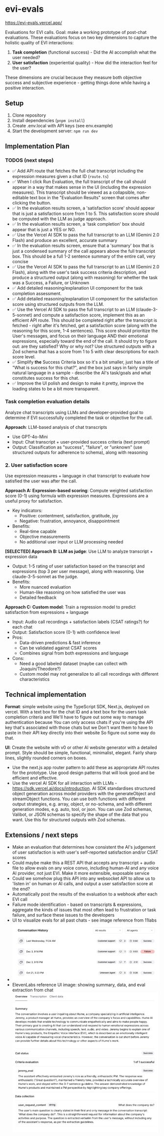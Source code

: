# evi-evals

https://evi-evals.vercel.app/

Evaluations for EVI calls. Goal: make a working prototype of post-chat evaluations. These evaluations focus on two key dimensions to capture the holistic quality of EVI interactions:

1. **Task completion** (functional success) - Did the AI accomplish what the user needed?
2. **User satisfaction** (experiential quality) - How did the interaction feel for the user?

These dimensions are crucial because they measure both objective success and subjective experience - getting things done while having a positive interaction.

## Setup

1. Clone repository
2. Install dependencies (`pnpm install`)
3. Create .env.local with API keys (see env.example)
4. Start the development server: `npm run dev`

## Implementation Plan

### TODOS (next steps)

- ✅ Add API route that fetches the full chat transcript including the expression measures given a chat ID (`route.ts`)
- ✅ When I click Run Evaluation, the full transcript of the call should appear in a way that makes sense in the UI (including the expression measures). This transcript should be viewed as a collapsible, non-editable text box in the "Evaluation Results" screen that comes after clicking the button.
- ✅ In the evaluation results screen, a 'satisfaction score' should appear that is just a satisfaction score from 1 to 5. This satisfaction score should be computed with the LLM as judge approach.
- ✅ In the evaluation results screen, a 'task completion' box should appear that is just a YES or NO.
- ✅ Use the Vercel AI SDK to pass the full transcript to an LLM (Gemini 2.0 Flash) and produce an excellent, accurate summary
- ✅ In the evaluation results screen, ensure that a 'summary' box that is just a condensed summary of the call appears above the full transcript box. This should be a full 1-2 sentence summary of the entire call, very concise
- ✅ Use the Vercel AI SDK to pass the full transcript to an LLM (Gemini 2.0 Flash), along with the user's task success criteria description, and produce a structured output (along with reasoning) for whether the task was a Success, a Failure, or Unknown
- ✅ Add detailed reasoning/explanation UI component for the task completion assessment.
- ✅ Add detailed reasoning/explanation UI component for the satisfaction score using structured outputs from the LLM.
- ✅ Use the Vercel AI SDK to pass the full transcript to an LLM (claude-3-5-sonnet) and compute a satisfaction score, implement this as an efficient API route. This should be completed right after the transcript is fetched - right after it's fetched, get a satisfaction score (along with the reasoning for this score, 1-4 sentences). This score should prioritize the User's messages, and focus on their language AND their emotional expressions, especially toward the end of the call. It should try to figure out: are they satisfied? Why or why not? Use structured outputs with a Zod schema that has a score from 1 to 5 with clear descriptions for each score level.
- ✅ Simplify **the** Success Criteria box so it's a bit smaller, just has a title of "What is success for this chat?", and the box just says in fairly simple natural language in a sample - describe the AI's task/goals and what constitutes success for this chat.
- ✅ Improve the UI polish and design to make it pretty, improve the loading states to be a bit more transparent.

### Task completion evaluation details

Analyze chat transcripts using LLMs and developer-provided goal to determine if EVI successfully completed the task or objective for the call.

**Approach**: LLM-based analysis of chat transcripts

- Use GPT-4o-Mini
- Input: Chat transcript + user-provided success criteria (text prompt)
- Output: Classification as "success", "failure", or "unknown" (use structured outputs for adherence to schema), along with reasoning

### 2. User satisfaction score

Use expression measures + language in chat transcript to evaluate how satisfied the user was after the call.

**Approach A: Expression-based scoring**: Compute weighted satisfaction score (0-1) using formula with expression measures. Expressions are a useful proxy for satisfaction.

- Key indicators:
  - Positive: contentment, satisfaction, gratitude, joy
  - Negative: frustration, annoyance, disappointment
- Benefits:
  - Real-time capable
  - Objective measurements
  - No additional user input or LLM processing needed

**[SELECTED] Approach B: LLM as judge**: Use LLM to analyze transcript + expression data

- Output: 1-5 rating of user satisfaction based on the transcript and expressions (top 3 per user message), along with reasoning. Use claude-3-5-sonnet as the judge.
- Benefits:
  - More nuanced evaluation
  - Human-like reasoning on how satisfied the user was
  - Detailed feedback

**Approach C: Custom model**: Train a regression model to predict satisfaction from expressions + language

- Input: Audio call recordings + satisfaction labels (CSAT ratings?) for each chat
- Output: Satisfaction score (0-1) with confidence level
- Pros:
  - Data-driven predictions & fast inference
  - Can be validated against CSAT scores
  - Combines signal from both expressions and language
- Cons:
  - Need a good labeled dataset (maybe can collect with Joaquin/Theodore?)
  - Custom model may not generalize to all call recordings with different characteristics

## Technical implementation

**Format**: simple website using the TypeScript SDK, Next.js, deployed on vercel. With a text box for the chat ID and a text box for the users task completion criteria and We'll have to figure out some way to manage authentication because You can only access chats if you're using the API key that's associated with those chats but we Don't want them to have to paste in their API key directly into their website So figure out some way do that.

**UI**: Create the website with v0 or other AI website generator with a detailed prompt. Style should be simple, functional, minimalist, elegant. Fairly sharp lines, slightly rounded corners on boxes.

- Use the next.js app router pattern to add these as appropriate API routes for the prototype. Use good design patterns that will look good and be efficient and effective.
- Use the vercel AI SDK for all interaction with LLMs - https://sdk.vercel.ai/docs/introduction. AI SDK standardises structured object generation across model providers with the generateObject and streamObject functions. You can use both functions with different output strategies, e.g. array, object, or no-schema, and with different generation modes, e.g. auto, tool, or json. You can use Zod schemas, Valibot, or JSON schemas to specify the shape of the data that you want. Use this for structured outputs with Zod schemas.

## Extensions / next steps

- Make an evaluation that determines how consistent the AI's judgement of user satisfaction is with user's self-reported satisfaction and/or CSAT scores
- Could maybe make this a REST API that accepts any transcript + audio file to allow evals on any voice convo, including human-AI and any voice AI provider, not just EVI. Make it more extensible, exposable service
- Could we somehow plug this API into any websocket API to allow us to 'listen in' on human or AI calls, and output a user satisfaction score at the end?
- Automatically post the results of the evaluation to a webhook after each EVI call
- Failure mode identification - based on transcripts & expressions, aggregate the kinds of issues that most often lead to frustration or task failure, and surface these issues to the developers
- UI to visualize evals for all past chats - see image reference from 11labs
- ![UI for evals on past chats](<CleanShot 2024-12-10 at 18.08.49.png>)
- ElevenLabs reference UI image: showing summary, data, and eval extraction from chat ![alt text](<CleanShot 2024-12-10 at 18.09.40.png>)
